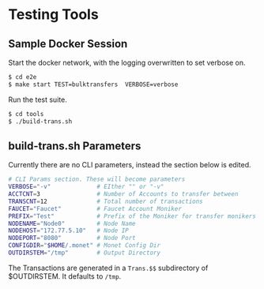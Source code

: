 # Testing Tools

## Sample Docker Session

Start the docker network, with the logging overwritten to set verbose on. 

```bash
$ cd e2e
$ make start TEST=bulktransfers  VERBOSE=verbose
```

Run the test suite. 

```bash
$ cd tools
$ ./build-trans.sh
```

## build-trans.sh Parameters

Currently there are no CLI parameters, instead the section below is edited. 

```bash
# CLI Params section. These will become parameters
VERBOSE="-v"             # EIther "" or "-v"
ACCTCNT=3                # Number of Accounts to transfer between       
TRANSCNT=12              # Total number of transactions 
FAUCET="Faucet"          # Faucet Account Moniker
PREFIX="Test"            # Prefix of the Moniker for transfer monikers   
NODENAME="Node0"         # Node Name
NODEHOST="172.77.5.10"   # Node IP
NODEPORT="8080"          # Node Port
CONFIGDIR="$HOME/.monet" # Monet Config Dir
OUTDIRSTEM="/tmp"        # Output Directory
```

The Transactions are generated in a ``Trans.$$`` subdirectory of $OUTDIRSTEM. It defaults to ``/tmp``.   